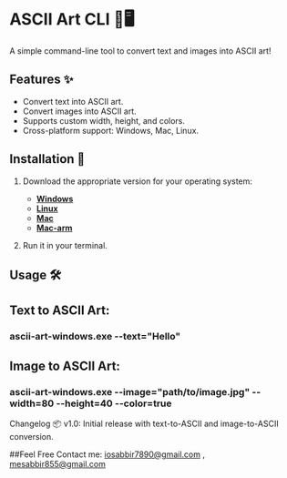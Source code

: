 # ASCII Art CLI 🎨🖥️

A simple command-line tool to convert text and images into ASCII art!

## Features ✨
- Convert text into ASCII art.
- Convert images into ASCII art.
- Supports custom width, height, and colors.
- Cross-platform support: Windows, Mac, Linux.

## Installation 🚀
1. Download the appropriate version for your operating system:
   - **[Windows](https://github.com/sabbir-sabbir/ASCII-art/releases/download/v1.0.0/ascii-art-windows.exe)**
   - **[Linux](https://github.com/sabbir-sabbir/ASCII-art/releases/download/v1.0.0/ascii-art-linux)**
   - **[Mac](https://github.com/sabbir-sabbir/ASCII-art/releases/download/v1.0.0/ascii-art-mac)**
   - **[Mac-arm](https://github.com/sabbir-sabbir/ASCII-art/releases/download/v1.0.0/ascii-art-mac-arm)**

2. Run it in your terminal.

## Usage 🛠️
## Text to ASCII Art:
### ascii-art-windows.exe --text="Hello"

## Image to ASCII Art: 
### ascii-art-windows.exe --image="path/to/image.jpg" --width=80 --height=40 --color=true

Changelog 📦
v1.0: Initial release with text-to-ASCII and image-to-ASCII conversion.

##Feel Free Contact me: iosabbir7890@gmail.com , mesabbir855@gmail.com
                      
